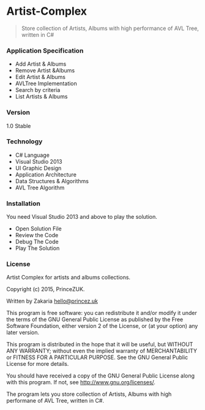 # Artist-Complex
> Store collection of Artists, Albums with high performance of AVL Tree, written in C#

### Application Specification

- Add Artist & Albums
- Remove Artist &Albums
- Edit Artist & Albums
- AVLTree Implementation
- Search by criteria
- List Artists & Albums

### Version 

1.0 Stable

### Technology

- C# Language
- Visual Studio 2013
- UI Graphic Design
- Application Architecture
- Data Structures & Algorithms
- AVL Tree Algorithm

### Installation

You need Visual Studio 2013 and above to play the solution.
- Open Solution File
- Review the Code
- Debug The Code 
- Play The Solution

### License

Artist Complex for artists and albums collections.

Copyright (c) 2015, PrinceZUK.

Written by Zakaria <hello@princez.uk>

This program is free software: you can redistribute it and/or modify
it under the terms of the GNU General Public License as published by
the Free Software Foundation, either version 2 of the License, or
(at your option) any later version.

This program is distributed in the hope that it will be useful,
but WITHOUT ANY WARRANTY; without even the implied warranty of
MERCHANTABILITY or FITNESS FOR A PARTICULAR PURPOSE.  See the
GNU General Public License for more details.

You should have received a copy of the GNU General Public License
along with this program.  If not, see <http://www.gnu.org/licenses/>.

The program lets you store collection of Artists, Albums with high performane of AVL Tree, written in C#.
